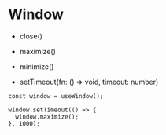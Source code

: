 Window
====

* close()

* maximize()

* minimize()

* setTimeout(fn: () => void, timeout: number)

```
const window = useWindow();

window.setTimeout(() => {
  window.maximize();
}, 1000);
```

